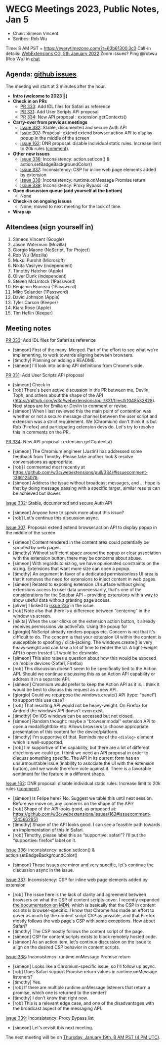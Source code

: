 # WECG Meetings 2023, Public Notes, Jan 5

 * Chair: Simeon Vincent
 * Scribes: Rob Wu

Time: 8 AM PST = https://everytimezone.com/?t=63b61300,3c0
Call-in details: [WebExtensions CG, 5th January 2022](https://www.w3.org/events/meetings/0d503f74-3cfb-4bc5-9f9f-4db86c6ea2f3)
Zoom issues? Ping @robwu (Rob Wu) in [chat](https://github.com/w3c/webextensions/blob/main/CONTRIBUTING.md#joining-chat)


## Agenda: [github issues](https://github.com/w3c/webextensions/issues)

The meeting will start at 3 minutes after the hour.

 * **Intro (welcome to 2023 🙂)**
 * **Check in on PRs**
   * [PR 333](https://github.com/w3c/webextensions/pull/333): Add IDL files for Safari as reference
   * [PR 331](https://github.com/w3c/webextensions/pull/331): Add User Scripts API proposal
   * [PR 334](https://github.com/w3c/webextensions/pull/334/): New API proposal : extension.getContexts()
 * **Carry-over from previous meetings**
   * [Issue 332](https://github.com/w3c/webextensions/issues/332): Stable, documented and secure Auth API
   * [Issue 307](https://github.com/w3c/webextensions/issues/307): Proposal: extend extend browser.action API to display popup in the middle of the screen
   * [Issue 162](https://github.com/w3c/webextensions/issues/162): DNR proposal: disable individual static rules. Increase limit to 20k rules ([comment](https://github.com/w3c/webextensions/issues/162#issuecomment-1318618540)).
 * **Other new issues**
   * [Issue 336](https://github.com/w3c/webextensions/issues/336): Inconsistency: action.setIcon() & action.setBadgeBackgroundColor()
   * [Issue 337](https://github.com/w3c/webextensions/issues/337): Inconsistency: CSP for inline web page elements added by extension
   * [Issue 338](https://github.com/w3c/webextensions/issues/338): Inconsistency: runtime.onMessage Promise return
   * [Issue 339](https://github.com/w3c/webextensions/issues/339): Inconsistency: Proxy Bypass list
 * **Open discussion queue (add yourself at the bottom)**
   * None
 * **Check-in on ongoing issues**
   * None; moved to next meeting for the lack of time.
 * **Wrap up**


## Attendees (sign yourself in)

 1. Simeon Vincent (Google)
 2. Jason Waterman (Mozilla)
 3. Giorgio Maone (NoScript, Tor Project)
 4. Rob Wu (Mozilla)
 5. Mukul Purohit (Microsoft)
 6. Nikita Vasilyev (independent)
 7. Timothy Hatcher (Apple)
 8. Oliver Dunk (independent)
 9. Steven McLintock (1Password)
 10. Benjamin Bruneau (1Password)
 11. Mike Selander (1Password)
 12. David Johnson (Apple)
 13. Tyler Carson (Keeper)
 14. Kiara Rose (Apple)
 15. Tim Heflin (Keeper)


## Meeting notes

[PR 333](https://github.com/w3c/webextensions/pull/333): Add IDL files for Safari as reference

 * [simeon] First of the many. Merged. Part of the effort to see what we're implementing, to work towards aligning between browsers.
 * [timothy] Planning on adding a README.
 * [simeon] I'll look into adding API definitions from Chrome's side.

[PR 331](https://github.com/w3c/webextensions/pull/331): Add User Scripts API proposal

 * [simeon] Check in
 * [rob] There's been active discussion in the PR between me, Devlin, Toph, and others about the shape of the API (https://github.com/w3c/webextensions/pull/331/files#r1048532828). Next steps are for Emilia or Devlin to comment or revise.
 * [simeon] When I last reviewed this the main point of contention was whether or not a secure message channel between the user script and extension was a strict requirement. We (Chromium) don't think it is but Rob (Firefox) and participating extension devs do. Let's try to resolve this in comments on the PR.

[PR 334](https://github.com/w3c/webextensions/pull/334/): New API proposal : extension.getContexts()

 * [simeon] The Chromium engineer (Justin) has addressed some feedback from Timothy. Please take another look & resolve conversations as appropriate.
 * [rob] I commented most recently at https://github.com/w3c/webextensions/pull/334/#issuecomment-1366125078.
 * [simeon] Address the issue without broadcast messages, and … hope is that by doing message passing with a specific target, similar results can be achieved but slower.

[Issue 332](https://github.com/w3c/webextensions/issues/332): Stable, documented and secure Auth API

 * [simeon] Anyone here to speak more about this issue?
 * [rob] Let's continue this discussion async.

[Issue 307](https://github.com/w3c/webextensions/issues/307): Proposal: extend extend browser.action API to display popup in the middle of the screen

 * [simeon] Content rendered in the content area could potentially be spoofed by web pages.
 * [timothy] Without sufficient space around the popup or clear association with the extension button, there may be concerns about abuse.
 * [simeon] With regards to sizing, we have opinionated constraints on the sizing. Extensions that want more size can open a popup.
 * [timothy] An argument in favor of a dedicated permissionless UI area is that it removes the need for extensions to inject content in web pages.
 * [simeon] Related to exposing extension UI surface without giving extensions access to user data unnecessarily, that's one of the considerations for the Sidebar API – providing extensions with a way to show useful data without granting page access.
 * [oliver] I linked to [issue 235](https://github.com/w3c/webextensions/issues/235) in the issue.
 * [rob] Note also that there is a difference between “centering” in the window vs screen.
 * [nikita] When the user clicks on the extension action button, it already receives permissions via activeTab. Using the popup for
 * [giorgio] NoScript already renders popups etc. Concern is not that it's difficult to do. The concern is that your extension UI within the content is susceptible to spoofing / click-jacking. The windows.create() is very heavy-weight and can take a lot of time to render the UI. A light-weight API to open trusted UI would be desirable.
 * [simeon] This also raises a question about how this would be exposed on mobile devices (Safari, Firefox)
 * [rob] This discussion doesn't seem to be specifically tied to the Action API. Should we continue discussing this as an Action API capability or address it in a separate API.
 * [simeon] Chromium would prefer to keep the Action API as it is. I think it would be best to discuss this request as a new API.
 * [giorgio] Could we repurpose the windows.create() API (type: “panel”) to support this use case?
 * [rob] That resulting API would not be heavy-weight. On Firefox for Android the windows API doesn't even exist.
 * [timothy] On iOS windows can be accessed but not closed.
 * [simeon] Random thought: maybe a "browser.modal" extension API to open a modal/lightbox etc. Allows browsers to choose appropriate presentation of this content for the device/platform.
 * [timothy] I'm supportive of that. Reminds me of the `<dialog>` element which is well-supported.
 * [rob] I'm supportive of the capability, but there are a lot of different directions we could go. I think we need an API proposal in order to discuss something specific. The API in its current form has an unsurmountable issue (inability to associate the UI with the extension button), and we would therefore vote against it. There is a favorable sentiment for the feature in a different shape.

[Issue 162](https://github.com/w3c/webextensions/issues/162): DNR proposal: disable individual static rules. Increase limit to 20k rules ([comment](https://github.com/w3c/webextensions/issues/162#issuecomment-1318618540)).

 * [simeon] Is Felipe here? No. Suggest we table this until next session. Before we move on, any concerns on the shape of the APi?
 * [rob] Shape of the API looks good, as proposed at: https://github.com/w3c/webextensions/issues/162#issuecomment-1245662951
 * [timothy] Shape of the API looks good. I can see a feasible path towards an implementation of this in Safari.
 * [rob] Timothy, please label this as “supportive: safari”? I'll put the “supportive: firefox” label on it.

[Issue 336](https://github.com/w3c/webextensions/issues/336): Inconsistency: action.setIcon() & action.setBadgeBackgroundColor()

 * [simeon] These issues are minor and very specific, let's continue the discussion async in the issue.

[Issue 337](https://github.com/w3c/webextensions/issues/337): Inconsistency: CSP for inline web page elements added by extension

 * [rob] The issue here is the lack of clarity and agreement between browsers on what the CSP of content scripts cover. I recently expanded [the documentation on MDN](https://developer.mozilla.org/en-US/docs/Mozilla/Add-ons/WebExtensions/Content_Security_Policy#csp_for_content_scripts), which is basically that the CSP in content scripts is browser-specific. I know that Chrome has made an effort to cover as much by the content script CSP as possible, and that Firefox mostly follows the web page's CSP with some exceptions. How about Safari?
 * [timothy] The CSP mostly follows the content script of the page.
 * [simeon] CSP for content scripts exists to block remotely hosted code.
 * [simeon] As an action item, let's continue discussion on the issue to align on the desired CSP behavior in content scripts.

[Issue 338](https://github.com/w3c/webextensions/issues/338): Inconsistency: runtime.onMessage Promise return

 * [simeon] Looks like a Chromium-specific issue, so I'll follow up async.
 * [rob] Does Safari support Promise return values in runtime.onMessage listeners?
 * [timothy] Yes.
 * [rob] If there are multiple runtime.onMessage listeners that return a promise, which one is returned to the sender?
 * [timothy] I don't know that right now.
 * [rob] This is a relevant edge case, and one of the disadvantages with the broadcast aspect of the messaging API.

[Issue 339](https://github.com/w3c/webextensions/issues/339): Inconsistency: Proxy Bypass list

 * [simeon] Let's revisit this next meeting.

The next meeting will be on [Thursday, January 19th, 8 AM PST (4 PM UTC)](https://everytimezone.com/?t=63c88800,3c0).
